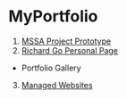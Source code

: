 # MyPortfolio

1. [MSSA Project Prototype](https://github.com/gowebUSA/MSSA-Project/tree/master/TSQL/Project-Step-7/prototype#table-of-contents)
2. [Richard Go Personal Page](https://github.com/gowebUSA/MyPortfolio/tree/master/websites/rgoInfo)
- Portfolio Gallery
3. [Managed Websites](https://github.com/gowebUSA/MyPortfolio/tree/master/websites)
